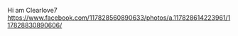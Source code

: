  Hi am Clearlove7
https://www.facebook.com/117828560890633/photos/a.117828614223961/117828830890606/

